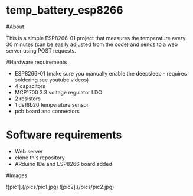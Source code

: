 # temp_battery_esp8266

#About

This is a simple ESP8266-01 project that measures the temperature every 30 minutes (can be easily adjusted from the code) and sends to a web server using POST requests.

#Hardware requirements

* ESP8266-01 (make sure you manually enable the deepsleep - requires soldering see youtube videos)
* 4 capacitors
* MCP1700 3.3 voltage regulator LDO
* 2 resistors
* 1 ds18b20 temperature sensor
* pcb board and connectors

# Software requirements

* Web server
* clone this repository
* ARduino IDe and ESP8266 board added

#Images

![pic1].(/pics/pic1.jpg)
![pic2].(/pics/pic2.jpg)

